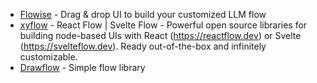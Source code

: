 - [Flowise](https://github.com/FlowiseAI/Flowise) - Drag & drop UI to build your customized LLM flow
- [xyflow](https://github.com/xyflow/xyflow) - React Flow | Svelte Flow - Powerful open source libraries for building node-based UIs with React (https://reactflow.dev) or Svelte (https://svelteflow.dev). Ready out-of-the-box and infinitely customizable.
- [Drawflow](https://github.com/jerosoler/Drawflow) - Simple flow library
